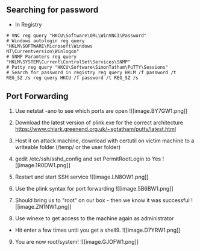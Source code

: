 
## Searching for password

- In Registry
```
# VNC reg query "HKCU\Software\ORL\WinVNC3\Password"
# Windows autologin reg query
"HKLM\SOFTWARE\Microsoft\Windows
NT\Currentversion\Winlogon"
# SNMP Paramters reg query
"HKLM\SYSTEM\Current\ControlSet\Services\SNMP"
# Putty reg query "HKCU\Software\SimonTatham\PuTTY\Sessions"
# Search for password in registry reg query HKLM /f password /t
REG_SZ /s reg query HKCU /f password /t REG_SZ /s
```


## Port Forwarding

1. Use netstat -ano to see which ports are open
![[image.BY7GW1.png]]

2. Download the latest version of plink.exe for the correct
architecture
https://www.chiark.greenend.org.uk/~sgtatham/putty/latest.html

3. Host it on attack machine, download with certutil on victim
machine to a writeable folder (/temp/ or the user folder)

4. gedit /etc/ssh/sshd_config and set PermitRootLogin to Yes
![[image.1R0DW1.png]]

5. Restart and start SSH service
![[image.LN8OW1.png]]

6. Use the plink syntax for port forwarding
![[image.5B6BW1.png]]

7. Should bring us to "root" on our box - then we know it was
successful
![[image.ZN1NW1.png]]

8. Use winexe to get access to the machine again as
administrator
- Hit enter a few times until you get a shell9. 
![[image.D7YRW1.png]]

9. You are now root/system!
![[image.GJOFW1.png]]